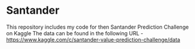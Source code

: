 # Santander
This repository includes my code for then Santander Prediction Challenge on Kaggle 
The data can be found in the following URL - https://www.kaggle.com/c/santander-value-prediction-challenge/data
